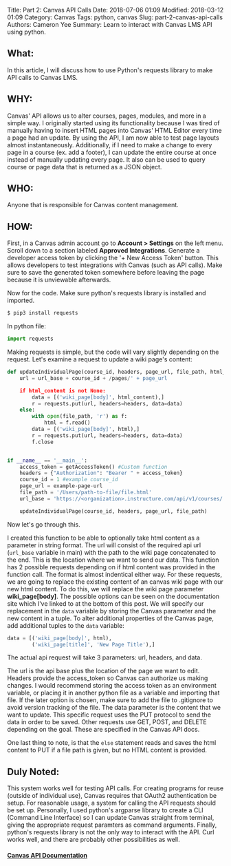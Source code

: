 Title: Part 2: Canvas API Calls
Date: 2018-07-06 01:09
Modified: 2018-03-12 01:09
Category: Canvas
Tags: python, canvas
Slug: part-2-canvas-api-calls
Authors: Cameron Yee
Summary: Learn to interact with Canvas LMS API using python.


## What:

In this article, I will discuss how to use Python's requests library to make API calls to Canvas LMS.

## WHY:

Canvas' API allows us to alter courses, pages, modules, and more in a simple way.  I originally started using its functionality because I was tired of manually having to insert HTML pages into Canvas' HTML Editor every time a page had an update.  By using the API, I am now able to test page layouts almost instantaneously.  Additionally, if I need to make a change to every page in a course (ex. add a footer), I can update the entire course at once instead of manually updating every page.  It also can be used to query course or page data that is returned as a JSON object.

## WHO:

Anyone that is responsible for Canvas content management.

## HOW:

First, in a Canvas admin account go to **Account > Settings** on the left menu.  Scroll down to a section labeled **Approved Integrations**.  Generate a developer access token by clicking the '+ New Access Token' button.  This allows developers to test integrations with Canvas (such as API calls).  Make sure to save the generated token somewhere before leaving the page because it is unviewable afterwards.

Now for the code.  Make sure python's requests library is installed and imported.

```bash
$ pip3 install requests
```

In python file:

```python
import requests
```

Making requests is simple, but the code will vary slightly depending on the request.  Let's examine a request to update a wiki page's content:

```python
def updateIndividualPage(course_id, headers, page_url, file_path, html_content=None):
    url = url_base + course_id + /pages/' + page_url

    if html_content is not None:
        data = [('wiki_page[body]', html_content),]
        r = requests.put(url, headers=headers, data=data)
    else:
        with open(file_path, 'r') as f:
            html = f.read()
        data = [('wiki_page[body]', html),]
        r = requests.put(url, headers=headers, data=data)
        f.close


if __name__ == '__main__':
    access_token = getAccessToken() #Custom function
    headers = {"Authorization": "Bearer " + access_token}
    course_id = 1 #example course_id
    page_url = example-page-url
    file_path = '/Users/path-to-file/file.html'
    url_base = 'https://<organization>.instructure.com/api/v1/courses/'

    updateIndividualPage(course_id, headers, page_url, file_path)
```

Now let's go through this.

I created this function to be able to optionally take html content as a parameter in string format.  The url will consist of the required api url (`url_base` variable in main) with the path to the wiki page concatenated to the end.  This is the location where we want to send our data.  This function has 2 possible requests depending on if html content was provided in the function call.  The format is almost indentical either way.  For these requests, we are going to replace the existing content of an canvas wiki page with our new html content.  To do this, we will replace the wiki page parameter **wiki_page[body]**.  The possible options can be seen on the documentation site which I've linked to at the bottom of this post.  We will specify our replacement in the `data` variable by storing the Canvas parameter and the new content in a tuple.  To alter additional properties of the Canvas page, add additional tuples to the `data` variable:

```python
data = [('wiki_page[body]', html),
        ('wiki_page[title]', 'New Page Title'),]
```

The actual api request will take 3 parameters: url, headers, and data.

The url is the api base plus the location of the page we want to edit.  Headers provide the access_token so Canvas can authorize us making changes.  I would recommend storing the access token as an environment variable, or placing it in another python file as a variable and importing that file.  If the later option is chosen, make sure to add the file to .gitignore to avoid version tracking of the file.  The data parameter is the content that we want to update.  This specific request uses the PUT protocol to send the data in order to be saved.  Other requests use GET, POST, and DELETE depending on the goal.  These are specified in the Canvas API docs.

One last thing to note, is that the `else` statement reads and saves the html content to PUT if a file path is given, but no HTML content is provided.

## Duly Noted:

This system works well for testing API calls.  For creating programs for reuse (outside of individual use), Canvas requires that OAuth2 authentication be setup.  For reasonable usage, a system for calling the API requests should be set up.  Personally, I used python's argparse library to create a CLI (Command Line Interface) so I can update Canvas straight from terminal, giving the appropriate request paramters as command arguments.  Finally, python's requests library is not the only way to interact with the API.  Curl works well, and there are probably other possibilities as well.

#### [Canvas API Documentation](https://canvas.instructure.com/doc/api/index.html)



